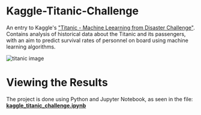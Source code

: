 # Kaggle-Titanic-Challenge

An entry to Kaggle's  ["Titanic - Machine Leearning from Disaster Challenge"](https://www.kaggle.com/c/titanic).
Contains analysis of historical data about the Titanic and its passengers, with an aim to predict survival rates
of personnel on board using machine learning algorithms.

![titanic image](https://i.ibb.co/f8Gy6SG/Titanic-Cobh-Harbour-1912.jpg)

# Viewing the Results
The project is done using Python and Jupyter Notebook, as seen in the file: [**kaggle_titanic_challenge.ipynb**](https://github.com/AlonT1/Kaggle-Titanic-Challenge/blob/main/kaggle_titanic_challenge.ipynb)
